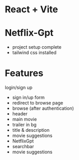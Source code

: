 # React + Vite

# Netflix-Gpt
- project setup complete
- tailwind css installed

# Features
login/sign up
- sign in/up form
- redirect to browse page
- browse (after authentication)
- header
- main movie
- trailer in bg
- title & description
- movie suggestions
- NetflixGpt
- searchbar
- movie suggestions